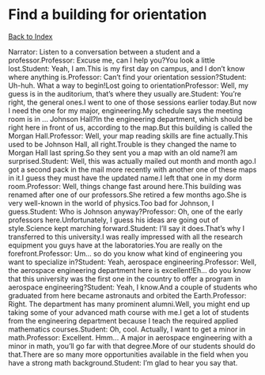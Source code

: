 # Find a building for orientation
[Back to Index](https://github.com/windows10010/tpoExtractor/blob/master/README.md)

Narrator: Listen to a conversation between a student and a professor.Professor: Excuse me, can I help you?You look a little lost.Student: Yeah, I am.This is my first day on campus, and I don’t know where anything is.Professor: Can’t find your orientation session?Student: Uh-huh. What a way to begin!Lost going to orientationProfessor: Well, my guess is in the auditorium, that’s where they usually are.Student: You’re right, the general ones.I went to one of those sessions earlier today.But now I need the one for my major, engineering.My schedule says the meeting room is in ... Johnson Hall?In the engineering department, which should be right here in front of us, according to the map.But this building is called the Morgan Hall.Professor: Well, your map reading skills are fine actually.This used to be Johnson Hall, all right.Trouble is they changed the name to Morgan Hall last spring.So they sent you a map with an old name?I am surprised.Student: Well, this was actually mailed out month and month ago.I got a second pack in the mail more recently with another one of these maps in it.I guess they must have the updated name.I left that one in my dorm room.Professor: Well, things change fast around here.This building was renamed after one of our professors.She retired a few months ago.She is very well-known in the world of physics.Too bad for Johnson, I guess.Student: Who is Johnson anyway?Professor: Oh, one of the early professors here.Unfortunately, I guess his ideas are going out of style.Science kept marching forward.Student: I’ll say it does.That’s why I transferred to this university.I was really impressed with all the research equipment you guys have at the laboratories.You are really on the forefront.Professor: Um... so do you know what kind of engineering you want to specialize in?Student: Yeah, aerospace engineering.Professor: Well, the aerospace engineering department here is excellent!Eh... do you know that this university was the first one in the country to offer a program in aerospace engineering?Student: Yeah, I know.And a couple of students who graduated from here became astronauts and orbited the Earth.Professor: Right. The department has many prominent alumni.Well, you might end up taking some of your advanced math course with me.I get a lot of students from the engineering department because I teach the required applied mathematics courses.Student: Oh, cool. Actually, I want to get a minor in math.Professor: Excellent. Hmm... A major in aerospace engineering with a minor in math, you’ll go far with that degree.More of our students should do that.There are so many more opportunities available in the field when you have a strong math background.Student: I’m glad to hear you say that. 